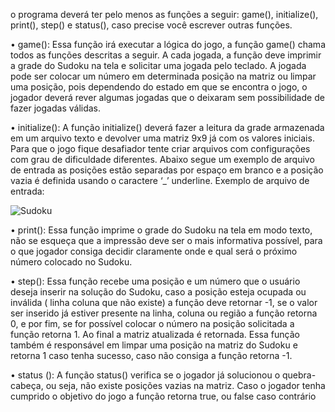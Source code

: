 o programa deverá ter pelo menos as funções a seguir: game(), initialize(), print(), step() e status(), caso precise você
escrever outras funções.

• game(): Essa função irá executar a lógica do jogo, a função game() chama todos as funções descritas a
seguir. A cada jogada, a função deve imprimir a grade do Sudoku na tela e solicitar uma jogada pelo teclado.
A jogada pode ser colocar um número em determinada posição na matriz ou limpar uma posição, pois
dependendo do estado em que se encontra o jogo, o jogador deverá rever algumas jogadas que o deixaram
sem possibilidade de fazer jogadas válidas.

• initialize(): A função initialize() deverá fazer a leitura da grade armazenada em um arquivo texto e devolver
uma matriz 9x9 já com os valores iniciais. Para que o jogo fique desafiador tente criar arquivos com
configurações com grau de dificuldade diferentes. Abaixo segue um exemplo de arquivo de entrada as
posições estão separadas por espaço em branco e a posição vazia é definida usando o caractere ‘_’ underline.
Exemplo de arquivo de entrada:

![Sudoku](https://user-images.githubusercontent.com/44293659/112774514-51222200-9010-11eb-9b67-406467a5477e.png)

• print(): Essa função imprime o grade do Sudoku na tela em modo texto, não se esqueça que a impressão
deve ser o mais informativa possível, para o que jogador consiga decidir claramente onde e qual será o
próximo número colocado no Sudoku.

• step(): Essa função recebe uma posição e um número que o usuário deseja inserir na solução do Sudoku,
caso a posição esteja ocupada ou inválida ( linha coluna que não existe) a função deve retornar -1, se o valor
ser inserido já estiver presente na linha, coluna ou região a função retorna 0, e por fim, se for possível
colocar o número na posição solicitada a função retorna 1. Ao final a matriz atualizada é retornada. Essa
função também é responsável em limpar uma posição na matriz do Sudoku e retorna 1 caso tenha sucesso,
caso não consiga a função retorna -1.

• status (): A função status() verifica se o jogador já solucionou o quebra-cabeça, ou seja, não existe posições
vazias na matriz. Caso o jogador tenha cumprido o objetivo do jogo a função retorna true, ou false caso
contrário
